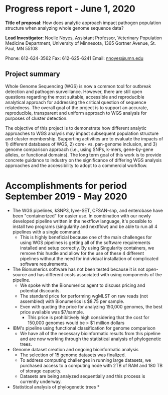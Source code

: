# Progress report - June 1, 2020

**Title of proposal**: How does analytic approach impact pathogen population structure when analyzing whole genome sequence data?

**Lead Investigator**:
Noelle Noyes, Assistant Professor, Veterinary Population Medicine Department, University of
Minnesota, 1365 Gortner Avenue, St. Paul, MN 55108

Phone: 612-624-3562
Fax: 612-625-6241 Email: nnoyes@umn.edu

## Project summary
Whole Genome Sequencing (WGS) is now a common tool for outbreak detection and pathogen surveillance. However, there are still open questions regarding the most suitable, accessible and reproducible analytical approach for addressing the critical question of sequence relatedness. The overall goal of the project is to support an accurate, reproducible, transparent and uniform approach to WGS analysis for purposes of cluster detection. 

The objective of this project is to demonstrate how different analytic approaches to WGS analysis may impact subsequent population structure and cluster membership. Supporting activities are to evaluate the impacts of 1) different databases of WGS, 2) core- vs. pan-genome inclusion, and 3) genome comparison approach (i.e., using SNPs, k-mers, gene-by-gene alleles, or functional domains). The long term goal of this work is to provide concrete guidance to industry on the significance of differing WGS analysis approaches and the accessibility to adopt to a commercial workflow.

# Accomplishments for period September 2019 - May 2020

* The WGS pipelines, kSNP3, lyve-SET, CFSAN-snp, and enterobase have been "containerized" for easier use. In combination with our newly developed pipeline written in the nextflow language, it's possible to install two programs (singularity and nextflow) and be able to run all 4 pipelines with a single command.
  * This is highly beneficial because one of the main challenges for using WGS pipelines is getting all of the software requirements installed and setup correctly. By using Singularity containers, we remove this hurdle and allow for the use of these 4 different pipelines without the need for individual installation of complicated software requirements.
* The Bionumerics software has not been tested because it is not open-source and has different costs associated with using components of the pipeline.
  * We spoke with the Bionumerics agent to discuss pricing and potential discounts.
  * The standard price for performing wgMLST on raw reads (not assembled) with Bionumerics is $8.75 per sample.
  * Even with quoting the price for analyzing 150,000 genomes, the best price available was $7/sample.
    * This price is prohibitively high considering that the cost for 150,000 genomes would be > $1 million dollars
* IBM's pipeline using functional classification for genome comparison
  * We have all of the necessary bioinformatic results from this pipeline and are now working through the statistical analysis of phylogenetic trees. 
* Genome dataset creation and ongoing bioinformatic analysis
  * The selection of 15 genome datasets was finalized.
  * To address computing challenges in running large datasets, we purchased access to a computing node with 2TB of RAM and 180 TB of storage capacity.
  * Datasets are being analyzed sequentially and this process is currently underway.
* Statistical analysis of phylogenetic trees
  * 
